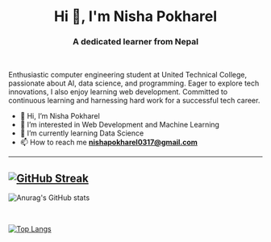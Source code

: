 <h1 align="center">Hi 👋, I'm Nisha Pokharel</h1>
<h3 align="center">A dedicated learner from Nepal</h3>
<br>
<p>Enthusiastic computer engineering student at United Technical College, passionate about AI, data science, and programming. Eager to explore tech innovations, I also enjoy learning web development. Committed to continuous learning and harnessing hard work for a successful tech career.</p>

- 👋 Hi, I’m Nisha Pokharel
- 👀 I’m interested in Web Development and Machine Learning
- 🌱 I’m currently learning  Data Science
- 📫 How to reach me **nishapokharel0317@gmail.com**
---

[![GitHub Streak](https://streak-stats.demolab.com/?user=NiShApOkHaReL&theme=dark)](https://git.io/streak-stats)
---
![Anurag's GitHub stats](https://github-readme-stats.vercel.app/api?username=NiShApOkHaReL&show_icons=true&theme=radical)

<br>

[![Top Langs](https://github-readme-stats.vercel.app/api/top-langs/?username=NiShApOkHaReL&layout=compact)](https://github.com/NiShApOkHaReL)

<!---
NiShApOkHaReL/NiShApOkHaReL is a ✨ special ✨ repository because its `README.md` (this file) appears on your GitHub profile.
You can click the Preview link to take a look at your changes.
--->

